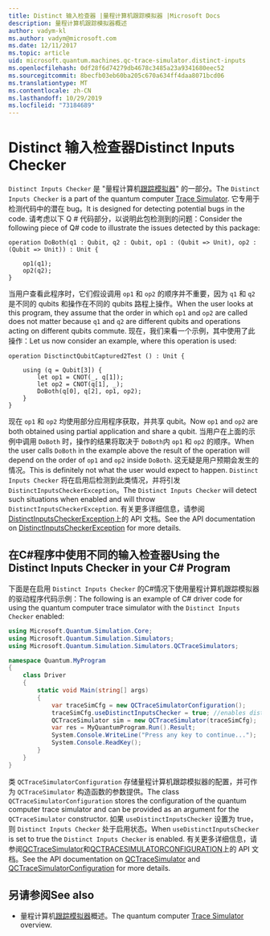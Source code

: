 ```yaml
---
title: Distinct 输入检查器 |量程计算机跟踪模拟器 |Microsoft Docs
description: 量程计算机跟踪模拟器概述
author: vadym-kl
ms.author: vadym@microsoft.com
ms.date: 12/11/2017
ms.topic: article
uid: microsoft.quantum.machines.qc-trace-simulator.distinct-inputs
ms.openlocfilehash: 0df28f6d74279db4678c3485a23a9341680eec52
ms.sourcegitcommit: 8becfb03eb60ba205c670a634ff4daa8071bcd06
ms.translationtype: MT
ms.contentlocale: zh-CN
ms.lasthandoff: 10/29/2019
ms.locfileid: "73184689"
---
```

# <a name="distinct-inputs-checker"></a><span data-ttu-id="6d02c-103">Distinct 输入检查器</span><span class="sxs-lookup"><span data-stu-id="6d02c-103">Distinct Inputs Checker</span></span>

<span data-ttu-id="6d02c-104">`Distinct Inputs Checker` 是 "量程计算机[跟踪模拟器](xref:microsoft.quantum.machines.qc-trace-simulator.intro)" 的一部分。</span><span class="sxs-lookup"><span data-stu-id="6d02c-104">The `Distinct Inputs Checker` is a part of the quantum computer [Trace Simulator](xref:microsoft.quantum.machines.qc-trace-simulator.intro).</span></span> <span data-ttu-id="6d02c-105">它专用于检测代码中的潜在 bug。</span><span class="sxs-lookup"><span data-stu-id="6d02c-105">It is designed for detecting potential bugs in the code.</span></span> <span data-ttu-id="6d02c-106">请考虑以下 Q # 代码部分，以说明此包检测到的问题：</span><span class="sxs-lookup"><span data-stu-id="6d02c-106">Consider the following piece of Q# code to illustrate the issues detected by this package:</span></span>

```qsharp
operation DoBoth(q1 : Qubit, q2 : Qubit, op1 : (Qubit => Unit), op2 : (Qubit => Unit)) : Unit {

    op1(q1);
    op2(q2);
}
```

<span data-ttu-id="6d02c-107">当用户查看此程序时，它们假设调用 `op1` 和 `op2` 的顺序并不重要，因为 `q1` 和 `q2` 是不同的 qubits 和操作在不同的 qubits 路程上操作。</span><span class="sxs-lookup"><span data-stu-id="6d02c-107">When the user looks at this program, they assume that the order in which `op1` and `op2` are called does not matter because `q1` and `q2` are different qubits and operations acting on different qubits commute.</span></span> <span data-ttu-id="6d02c-108">现在，我们来看一个示例，其中使用了此操作：</span><span class="sxs-lookup"><span data-stu-id="6d02c-108">Let us now consider an example, where this operation is used:</span></span>

```qsharp
operation DisctinctQubitCaptured2Test () : Unit {

    using (q = Qubit[3]) {
        let op1 = CNOT(_, q[1]);
        let op2 = CNOT(q[1], _);
        DoBoth(q[0], q[2], op1, op2);
    }
}
```

<span data-ttu-id="6d02c-109">现在 `op1` 和 `op2` 均使用部分应用程序获取，并共享 qubit。</span><span class="sxs-lookup"><span data-stu-id="6d02c-109">Now `op1` and `op2` are both obtained using partial application and share a qubit.</span></span> <span data-ttu-id="6d02c-110">当用户在上面的示例中调用 `DoBoth` 时，操作的结果将取决于 `DoBoth`内 `op1` 和 `op2` 的顺序。</span><span class="sxs-lookup"><span data-stu-id="6d02c-110">When the user calls `DoBoth` in the example above the result of the operation will depend on the order of `op1` and `op2` inside `DoBoth`.</span></span> <span data-ttu-id="6d02c-111">这无疑是用户预期会发生的情况。</span><span class="sxs-lookup"><span data-stu-id="6d02c-111">This is definitely not what the user would expect to happen.</span></span> <span data-ttu-id="6d02c-112">`Distinct Inputs Checker` 将在启用后检测到此类情况，并将引发 `DistinctInputsCheckerException`。</span><span class="sxs-lookup"><span data-stu-id="6d02c-112">The `Distinct Inputs Checker` will detect such situations when enabled and will throw `DistinctInputsCheckerException`.</span></span> <span data-ttu-id="6d02c-113">有关更多详细信息，请参阅[DistinctInputsCheckerException](https://docs.microsoft.com/dotnet/api/Microsoft.Quantum.Simulation.Simulators.QCTraceSimulators.DistinctInputsCheckerException)上的 API 文档。</span><span class="sxs-lookup"><span data-stu-id="6d02c-113">See the API documentation on [DistinctInputsCheckerException](https://docs.microsoft.com/dotnet/api/Microsoft.Quantum.Simulation.Simulators.QCTraceSimulators.DistinctInputsCheckerException) for more details.</span></span>

## <a name="using-the-distinct-inputs-checker-in-your-c-program"></a><span data-ttu-id="6d02c-114">在C#程序中使用不同的输入检查器</span><span class="sxs-lookup"><span data-stu-id="6d02c-114">Using the Distinct Inputs Checker in your C# Program</span></span>

<span data-ttu-id="6d02c-115">下面是在启用 `Distinct Inputs Checker` 的C#情况下使用量程计算机跟踪模拟器的驱动程序代码示例：</span><span class="sxs-lookup"><span data-stu-id="6d02c-115">The following is an example of C# driver code for using the quantum computer trace simulator with the `Distinct Inputs Checker` enabled:</span></span>

```csharp
using Microsoft.Quantum.Simulation.Core;
using Microsoft.Quantum.Simulation.Simulators;
using Microsoft.Quantum.Simulation.Simulators.QCTraceSimulators;

namespace Quantum.MyProgram
{
    class Driver
    {
        static void Main(string[] args)
        {
            var traceSimCfg = new QCTraceSimulatorConfiguration();
            traceSimCfg.useDistinctInputsChecker = true; //enables distinct inputs checker
            QCTraceSimulator sim = new QCTraceSimulator(traceSimCfg);
            var res = MyQuantumProgram.Run().Result;
            System.Console.WriteLine("Press any key to continue...");
            System.Console.ReadKey();
        }
    }
}
```

<span data-ttu-id="6d02c-116">类 `QCTraceSimulatorConfiguration` 存储量程计算机跟踪模拟器的配置，并可作为 `QCTraceSimulator` 构造函数的参数提供。</span><span class="sxs-lookup"><span data-stu-id="6d02c-116">The class `QCTraceSimulatorConfiguration` stores the configuration of the quantum computer trace simulator and can be provided as an argument for the `QCTraceSimulator` constructor.</span></span> <span data-ttu-id="6d02c-117">如果 `useDistinctInputsChecker` 设置为 true，则 `Distinct Inputs Checker` 处于启用状态。</span><span class="sxs-lookup"><span data-stu-id="6d02c-117">When `useDistinctInputsChecker` is set to true the `Distinct Inputs Checker` is enabled.</span></span> <span data-ttu-id="6d02c-118">有关更多详细信息，请参阅[QCTraceSimulator](https://docs.microsoft.com/dotnet/api/Microsoft.Quantum.Simulation.Simulators.QCTraceSimulators.QCTraceSimulator)和[QCTRACESIMULATORCONFIGURATION](https://docs.microsoft.com/dotnet/api/Microsoft.Quantum.Simulation.Simulators.QCTraceSimulators.QCTraceSimulatorConfiguration?)上的 API 文档。</span><span class="sxs-lookup"><span data-stu-id="6d02c-118">See the API documentation on [QCTraceSimulator](https://docs.microsoft.com/dotnet/api/Microsoft.Quantum.Simulation.Simulators.QCTraceSimulators.QCTraceSimulator) and [QCTraceSimulatorConfiguration](https://docs.microsoft.com/dotnet/api/Microsoft.Quantum.Simulation.Simulators.QCTraceSimulators.QCTraceSimulatorConfiguration?) for more details.</span></span>

## <a name="see-also"></a><span data-ttu-id="6d02c-119">另请参阅</span><span class="sxs-lookup"><span data-stu-id="6d02c-119">See also</span></span>

- <span data-ttu-id="6d02c-120">量程计算机[跟踪模拟器](xref:microsoft.quantum.machines.qc-trace-simulator.intro)概述。</span><span class="sxs-lookup"><span data-stu-id="6d02c-120">The quantum computer [Trace Simulator](xref:microsoft.quantum.machines.qc-trace-simulator.intro) overview.</span></span>
